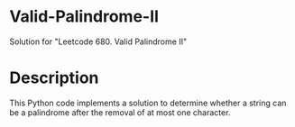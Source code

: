 # Valid-Palindrome-II
Solution for "Leetcode 680. Valid Palindrome II"

# Description

This Python code implements a solution to determine whether a string can be a palindrome after the removal of at most one character.


